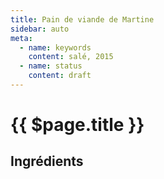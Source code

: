 ```yaml
---
title: Pain de viande de Martine
sidebar: auto
meta:
  - name: keywords
    content: salé, 2015
  - name: status
    content: draft
---
```


# {{ $page.title }}

## Ingrédients

<!-- <recipePortion :recette="$page.frontmatter.JSON" /> -->

